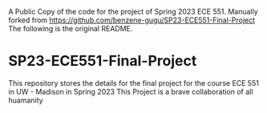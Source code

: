 A Public Copy of the code for the project of Spring 2023 ECE 551. Manually forked from https://github.com/benzene-gugu/SP23-ECE551-Final-Project
The following is the original README. 

# SP23-ECE551-Final-Project
This repository stores the details for the final project for the course ECE 551 in UW - Madison in Spring 2023
This Project is a brave collaboration of all huamanity
